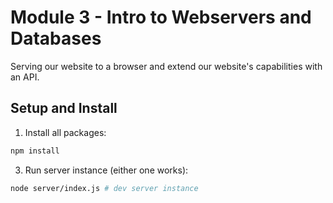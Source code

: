# Module 3 - Intro to Webservers and Databases

Serving our website to a browser and extend our website's capabilities with an API.


## Setup and Install

1. Install all packages:

```bash
npm install
```

3. Run server instance (either one works):

```bash
node server/index.js # dev server instance

```


